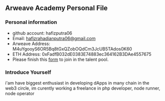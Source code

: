 ## Arweave Academy Personal File

### Personal information

- github account: hafizputra06
- Email: hafizrahadianputra06@gmail.com
- Arweave Address: M4uYgooyS6OR5Bq8tGxQZobOQdCm3JcUB5TAdos0K60
- ETH Address: 0xFadfB032dE0383E74883ec364162B3DAe4557675
- Please finish this [form](https://docs.google.com/forms/d/e/1FAIpQLSfWA5fIIcBgmRppm3jNz5vmf9Mai_QMVil-2pO4r7YKn_Zhtw/viewform?usp=sf_link) to join in the talent pool.

### Introduce Yourself

i'am have biggest enthusiast in developing dApps in many chain in the web3 circle, im curently working a freelance in php developer, node runner, node operator
